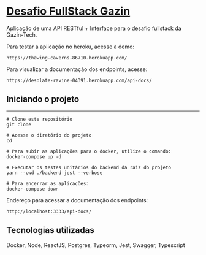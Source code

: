 # [Desafio FullStack Gazin](https://github.com/gazin-tech/Desafio-FullStack)

Aplicação de uma API RESTful + Interface para o desafio fullstack da Gazin-Tech.


Para testar a aplicação no heroku, acesse a demo:
```
https://thawing-caverns-86710.herokuapp.com/
```
Para visualizar a documentação dos endpoints, acesse:
```
https://desolate-ravine-04391.herokuapp.com/api-docs/
```
## Iniciando o projeto
----------
```
# Clone este repositório
git clone

# Acesse o diretório do projeto
cd

# Para subir as aplicações para o docker, utilize o comando:
docker-compose up -d

# Executar os testes unitários do backend da raiz do projeto
yarn --cwd ./backend jest --verbose

# Para encerrar as aplicações:
docker-compose down
```

Endereço para acessar a documentação dos endpoints:
```
http://localhost:3333/api-docs/
```

## Tecnologias utilizadas
Docker, Node, ReactJS, Postgres, Typeorm, Jest, Swagger, Typescript




